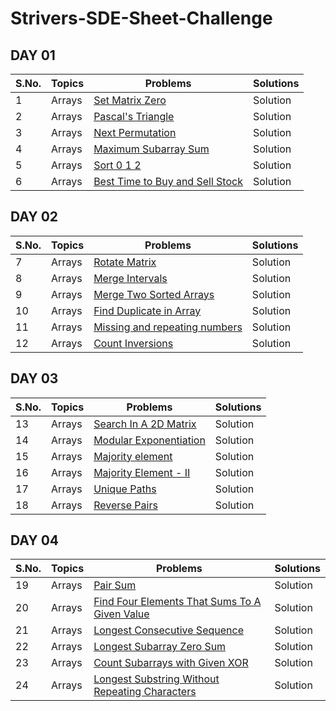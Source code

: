 # Strivers-SDE-Sheet-Challenge

## DAY 01

| S.No. | Topics    | Problems  | Solutions |
| ---- | --------- | --------- | --------- |
| 1    | Arrays    | [Set Matrix Zero](https://www.codingninjas.com/codestudio/problems/set-matrix-zeros_8230862?challengeSlug=striver-sde-challenge) | Solution  |
| 2    | Arrays    | [Pascal's Triangle](https://www.codingninjas.com/codestudio/problems/pascal-s-triangle_8230805?challengeSlug=striver-sde-challenge) | Solution  |
| 3    | Arrays    | [Next Permutation](https://www.codingninjas.com/codestudio/problems/next-permutation_8230741?challengeSlug=striver-sde-challenge) | Solution  |
| 4    | Arrays    | [Maximum Subarray Sum](https://www.codingninjas.com/codestudio/problems/maximum-subarray-sum_8230694?challengeSlug=striver-sde-challenge) | Solution  |
| 5    | Arrays    | [Sort 0 1 2](https://www.codingninjas.com/codestudio/problems/sort-0-1-2_8230695?challengeSlug=striver-sde-challenge) | Solution  |
| 6    | Arrays    | [Best Time to Buy and Sell Stock](https://www.codingninjas.com/codestudio/problems/best-time-to-buy-and-sell-stock_8230746?challengeSlug=striver-sde-challenge) | Solution |

## DAY 02

| S.No. | Topics    | Problems  | Solutions |
| ---- | --------- | --------- | --------- |
| 7    | Arrays    | [Rotate Matrix](https://www.codingninjas.com/codestudio/problems/rotate-matrix_8230774?challengeSlug=striver-sde-challenge) | Solution  |
| 8    | Arrays    | [Merge Intervals](https://www.codingninjas.com/codestudio/problems/merge-intervals_8230700?challengeSlug=striver-sde-challenge) | Solution  |
| 9    | Arrays    | [Merge Two Sorted Arrays](https://www.codingninjas.com/codestudio/problems/merge-two-sorted-arrays_8230835?challengeSlug=striver-sde-challenge) | Solution  |
| 10    | Arrays    | [Find Duplicate in Array](https://www.codingninjas.com/codestudio/problems/find-duplicate-in-array_8230816?challengeSlug=striver-sde-challenge) | Solution  |
| 11    | Arrays    | [Missing and repeating numbers](https://www.codingninjas.com/codestudio/problems/missing-and-repeating-numbers_8230733?challengeSlug=striver-sde-challenge) | Solution  |
| 12    | Arrays    | [Count Inversions](https://www.codingninjas.com/codestudio/problems/count-inversions_8230680?challengeSlug=striver-sde-challenge) | Solution |

## DAY 03

| S.No. | Topics    | Problems  | Solutions |
| ---- | --------- | --------- | --------- |
| 13    | Arrays    | [Search In A 2D Matrix](https://www.codingninjas.com/codestudio/problems/search-in-a-2d-matrix_8230773?challengeSlug=striver-sde-challenge) | Solution  |
| 14    | Arrays    | [Modular Exponentiation](https://www.codingninjas.com/codestudio/problems/modular-exponentiation_8230803?challengeSlug=striver-sde-challenge) | Solution  |
| 15    | Arrays    | [Majority element](https://www.codingninjas.com/codestudio/problems/day-6-majority-element_8230731?challengeSlug=striver-sde-challenge) | Solution  |
| 16   | Arrays    | [Majority Element - II](https://www.codingninjas.com/codestudio/problems/majority-element-ii_8230738?challengeSlug=striver-sde-challenge) | Solution  |
| 17    | Arrays    | [Unique Paths](https://www.codingninjas.com/codestudio/problems/unique-paths_8230802?challengeSlug=striver-sde-challenge) | Solution  |
| 18   | Arrays    | [Reverse Pairs](https://www.codingninjas.com/codestudio/problems/reverse-pairs_8230825?challengeSlug=striver-sde-challenge) | Solution |

## DAY 04

| S.No. | Topics    | Problems  | Solutions |
| ---- | --------- | --------- | --------- |
| 19    | Arrays    | [Pair Sum](https://www.codingninjas.com/codestudio/problems/pair-sum_8230699?challengeSlug=striver-sde-challenge) | Solution  |
| 20    | Arrays    | [Find Four Elements That Sums To A Given Value](https://www.codingninjas.com/codestudio/problems/find-four-elements-that-sums-to-a-given-value_8230785?challengeSlug=striver-sde-challenge) | Solution  |
| 21   | Arrays    | [Longest Consecutive Sequence](https://www.codingninjas.com/codestudio/problems/longest-consecutive-sequence_8230708?challengeSlug=striver-sde-challenge) | Solution  |
| 22   | Arrays    | [Longest Subarray Zero Sum](https://www.codingninjas.com/codestudio/problems/longest-subarray-zero-sum_8230747?challengeSlug=striver-sde-challenge) | Solution  |
| 23   | Arrays    | [Count Subarrays with Given XOR](https://www.codingninjas.com/codestudio/problems/count-subarrays-with-given-xor_8230830?challengeSlug=striver-sde-challenge) | Solution  |
| 24   | Arrays    | [Longest Substring Without Repeating Characters](https://www.codingninjas.com/codestudio/problems/longest-substring-without-repeating-characters_8230684?challengeSlug=striver-sde-challenge) | Solution |
